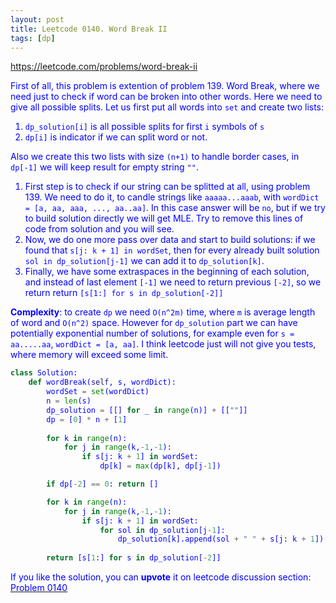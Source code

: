 ```yaml
---
layout: post
title: Leetcode 0140. Word Break II
tags: [dp]
---
```


<a href="https://leetcode.com/problems/word-break-ii"> <font color = blue>https://leetcode.com/problems/word-break-ii

First of all, this problem is extention of problem 139. Word Break, where we need just to check if word can be broken into other words. Here we need to give all possible splits. Let us first put all words into `set` and create two lists:

1. `dp_solution[i]` is all possible splits for first `i` symbols of `s`
2. `dp[i]` is indicator if we can split word or not.

Also we create this two lists with size `(n+1)` to handle border cases, in `dp[-1]` we will keep result for empty string `""`.

1. First step is to check if our string can be splitted at all, using problem 139. We need to do it, to candle strings like `aaaaa...aaab`, with `wordDict = [a, aa, aaa, ..., aa..aa]`. In this case answer will be `no`, but if we try to build solution directly we will get MLE. Try to remove this lines of code from solution and you will see.
2. Now, we do one more pass over data and start to build solutions: if we found that `s[j: k + 1] in wordSet`, then for every already built solution `sol in dp_solution[j-1]` we can add it to `dp_solution[k]`. 
3. Finally, we have some extraspaces in the beginning of each solution, and instead of last element `[-1]` we need to return previous `[-2]`, so we return return `[s[1:] for s in dp_solution[-2]]`

**Complexity**: to create `dp` we need `O(n^2m)` time, where `m` is average length of word and `O(n^2)` space. However for `dp_solution` part we can have potentially exponential number of solutions, for example even for `s = aa.....aa`, `wordDict = [a, aa]`. I think leetcode just will not give you tests, where memory will exceed some limit.

```python
class Solution:
    def wordBreak(self, s, wordDict):
        wordSet = set(wordDict)
        n = len(s)
        dp_solution = [[] for _ in range(n)] + [[""]]
        dp = [0] * n + [1]
        
        for k in range(n):
            for j in range(k,-1,-1):
                if s[j: k + 1] in wordSet:
                    dp[k] = max(dp[k], dp[j-1])

        if dp[-2] == 0: return []

        for k in range(n):
            for j in range(k,-1,-1):
                if s[j: k + 1] in wordSet:
                    for sol in dp_solution[j-1]:
                        dp_solution[k].append(sol + " " + s[j: k + 1])
                        
        return [s[1:] for s in dp_solution[-2]]
```

If you like the solution, you can **upvote** it on leetcode discussion section:<a href="https://leetcode.com/problems/word-break-ii/discuss/763221/python-dp-solution-explained"> <font color = blue>Problem 0140
